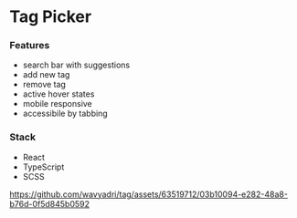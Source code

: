 # Tag Picker

### Features

- search bar with suggestions
- add new tag
- remove tag
- active hover states
- mobile responsive
- accessibile by tabbing

### Stack
- React
- TypeScript
- SCSS


https://github.com/wavyadri/tag/assets/63519712/03b10094-e282-48a8-b76d-0f5d845b0592




